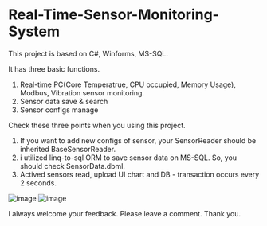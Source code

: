 # Real-Time-Sensor-Monitoring-System

This project is based on C#, Winforms, MS-SQL.

It has three basic functions.
1. Real-time PC(Core Temperatrue, CPU occupied, Memory Usage), Modbus, Vibration sensor monitoring. 
2. Sensor data save & search
3. Sensor configs manage

Check these three points when you using this project.
1. If you want to add new configs of sensor, your SensorReader should be inherited BaseSensorReader. 
2. i utilized linq-to-sql ORM to save sensor data on MS-SQL. So, you should check SensorData.dbml.
3. Actived sensors read, upload UI chart and DB - transaction occurs every 2 seconds. 

![image](https://user-images.githubusercontent.com/34857208/37350774-f7ef5ac2-271c-11e8-976d-144ed6fc43bb.png)
![image](https://user-images.githubusercontent.com/34857208/37350792-0163caca-271d-11e8-974d-ff9f2fda1183.png)

I always welcome your feedback. Please leave a comment. Thank you.
